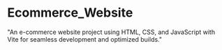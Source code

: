 # Ecommerce_Website
"An e-commerce website project using HTML, CSS, and JavaScript with Vite for seamless development and optimized builds."
